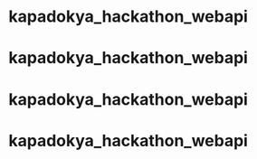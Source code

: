 # kapadokya_hackathon_webapi
# kapadokya_hackathon_webapi
# kapadokya_hackathon_webapi
# kapadokya_hackathon_webapi
